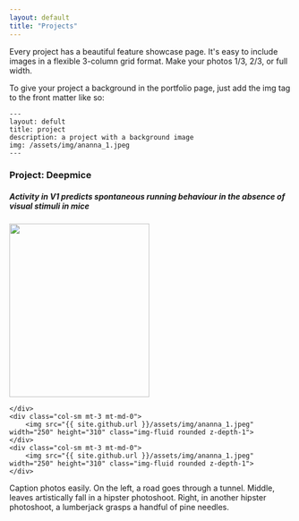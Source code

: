 ```yaml
---
layout: default
title: "Projects"
---
```



Every project has a beautiful feature showcase page.
It's easy to include images in a flexible 3-column grid format.
Make your photos 1/3, 2/3, or full width.

To give your project a background in the portfolio page, just add the img tag to the front matter like so:

    ---
    layout: defult
    title: project
    description: a project with a background image
    img: /assets/img/ananna_1.jpeg
    ---

<div class="row gx-5 mb-5">
   <h3 class="fw-bold">Project: Deepmice</h3>
        <h5> Activity in V1 predicts spontaneous running behaviour in the absence of visual stimuli in mice </h5>
    <div class="col-sm mt-3 mt-md-0">
       <img src="{{ site.github.url }}/assets/img/ananna_1.jpeg" width="250" height="310" class="img-fluid rounded z-depth-1">
     
    </div>
    <div class="col-sm mt-3 mt-md-0">
        <img src="{{ site.github.url }}/assets/img/ananna_1.jpeg" width="250" height="310" class="img-fluid rounded z-depth-1"> 
    </div>
    <div class="col-sm mt-3 mt-md-0">
        <img src="{{ site.github.url }}/assets/img/ananna_1.jpeg" width="250" height="310" class="img-fluid rounded z-depth-1">
    </div>
</div>
<div class="caption">
    Caption photos easily. On the left, a road goes through a tunnel. Middle, leaves artistically fall in a hipster photoshoot. Right, in another hipster photoshoot, a lumberjack grasps a handful of pine needles.
</div>
